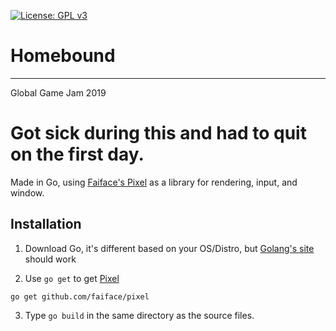 [![License: GPL v3](https://img.shields.io/badge/License-GPL%20v3-blue.svg)](https://www.gnu.org/licenses/gpl-3.0)

# Homebound
------

Global Game Jam 2019

# Got sick during this and had to quit on the first day.

Made in Go, using [Faiface's Pixel](https://github.com/faiface/pixel) as a library for rendering, input, and window.

## Installation

1) Download Go, it's different based on your OS/Distro, but [Golang's site](http://golang.org/) should work

2) Use `go get` to get [Pixel](https://github.com/faiface/pixel)

```
go get github.com/faiface/pixel
```

3) Type `go build` in the same directory as the source files. 
